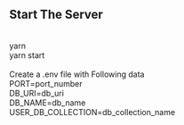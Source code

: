 <h2>Start The Server</h2><br>
yarn<br>yarn start<br><br>
Create a .env file with Following data <br>PORT=port_number<br>DB_URI=db_uri<br>DB_NAME=db_name<br>USER_DB_COLLECTION=db_collection_name<br>
